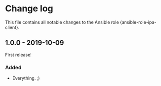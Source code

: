 # Change log

This file contains all notable changes to the Ansible role {ansible-role-ipa-client}.

## 1.0.0 - 2019-10-09

First release!

### Added
- Everything. ;)
